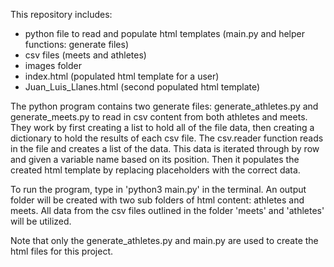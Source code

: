 This repository includes:

  - python file to read and populate html templates (main.py and helper functions: generate files)
  - csv files (meets and athletes)
  - images folder
  - index.html (populated html template for a user)
  - Juan_Luis_Llanes.html (second populated html template)

The python program contains two generate files: generate_athletes.py and generate_meets.py to read in csv content from both athletes and meets.
They work by first creating a list to hold all of the file data, then creating a dictionary to hold the results of each csv file. 
The csv.reader function reads in the file and creates a list of the data. This data is iterated through by row and given a variable name based on its position. 
Then it populates the created html template by replacing placeholders with the correct data. 

To run the program, type in 'python3 main.py' in the terminal. An output folder will be created with two sub folders of html content: athletes and meets. 
All data from the csv files outlined in the folder 'meets' and 'athletes' will be utilized.

Note that only the generate_athletes.py and main.py are used to create the html files for this project.
